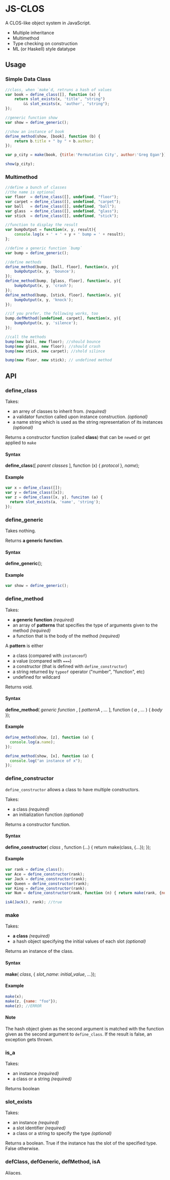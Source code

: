 JS-CLOS
=======

A CLOS-like object system in JavaScript.

+ Multiple inheritance
+ Multimethod
+ Type checking on construction
+ ML (or Haskell) style datatype


Usage
-----

### Simple Data Class ###

```javascript
//class, when `make`d, retruns a hash of values
var book = define_class([], function (x) {
    return slot_exists(x, 'title', "string")
        && slot_exists(x, 'author', "string");
});

//generic function show
var show = define_generic();

//show an instance of book
define_method(show, [book], function (b) {
    return b.title + " by " + b.author;
});

var p_city = make(book, {title:'Permutation City', author:'Greg Egan'});

show(p_city);
```


### Multimethod ###

```javascript
//define a bunch of classes
//the name is optional
var floor  = define_class([], undefined, "floor");
var carpet = define_class([], undefined, "carpet");
var ball   = define_class([], undefined, "ball");
var glass  = define_class([], undefined, "glass");
var stick  = define_class([], undefined, "stick");

//function to display the result
var bumpOutput = function(x, y, result){
    console.log(x + ' + ' + y + ' bump = ' + result);
};

//define a generic function `bump`
var bump = define_generic();

//define methods
define_method(bump, [ball, floor], function(x, y){
    bumpOutput(x, y, 'bounce');
});
define_method(bump, [glass, floor], function(x, y){
    bumpOutput(x, y, 'crash');
});
define_method(bump, [stick, floor], function(x, y){
    bumpOutput(x, y, 'knock');
});

//if you prefer, the following works, too
bump.defMethod([undefined, carpet], function(x, y){
    bumpOutput(x, y, 'silence');
});

//call the methods
bump(new ball, new floor); //should bounce
bump(new glass, new floor); //should crash
bump(new stick, new carpet); //shold silince

bump(new floor, new stick); // undefined method
```

API
---

### define_class ###

Takes:
+ an arrey of classes to inherit from. *(required)*
+ a validator function called upon instance construction. *(optional)*
+ a name string which is used as the string representation of its instances *(optional)*

Returns a constructor function (called **class**) that can be `new`ed or get applied to `make`

#### Syntax ####
**define_class**([ *parent classes* ], function (x) { *protocol* }, *name*);

#### Example ###

```javascript
var x = define_class([]);
var y = define_class([x]);
var z = define_class([x, y], funciton (a) {
  return slot_exists(a, 'name', 'string');
});
```

### define_generic ###

Takes nothing.

Returns **a generic function**.

#### Syntax ####
**define_generic**();

#### Example ####

```javascript
var show = define_generic();
```

### define_method ###

Takes:
+ **a generic function** *(required)*
+ an array of **patterns** that specifies the type of arguments given to the method *(required)*
+ a function that is the body of the method *(required)*

A **pattern** is either
+ a class (compared with `instanceof`)
+ a value (compared with `===`)
+ a constructor (that is defined with `define_constructor`)
+ a string returned by `typeof` operator ("number", "function", etc)
+ undefined for wildcard

Returns void.

#### Syntax ####
**define_method**( *generic function* , [ *patternA* , *...* ], function ( *a* , *...* ) { *body* });

#### Example ####

```javascript
define_method(show, [z], function (a) {
  console.log(a.name);
});

define_method(show, [x], function (a) {
  console.log("an instance of x");
});
```

### define_constructor ###

`define_constructor` allows a class to have multiple constructors.

Takes:
+ a class *(required)*
+ an initialization function *(optional)*

Returns a constructor function.

#### Syntax ####

**define_constructor**( *class* , function (...) { return make(class, {...}); });

#### Example ####

```javascript
var rank = define_class();
var Ace = define_constructor(rank);
var Jack = define_constructor(rank);
var Queen = define_constructor(rank);
var King = define_constructor(rank);
var Num = define_constructor(rank, function (n) { return make(rank, {number: n});  });

isA(Jack(), rank); //true
```


### make ###

Takes:
+ **a class** *(required)*
+ a hash object specifying the initial values of each slot *(optional)*

Returns an instance of the class.

#### Syntax ####

**make**( *class*, { *slot_name*: *initial_value*, *...*});

#### Example ####

```javascript
make(x);
make(z, {name: "foo"});
make(z); //ERROR
```

#### Note ####

The hash object given as the second argument is matched with the function given as the second argument to `define_class`. If the result is false, an exception gets thrown.

### is_a ###

Takes:
+ an instance *(required)*
+ a class or a string *(required)*

Returns boolean

### slot_exists ###

Takes:
+ an instance *(required)*
+ a slot identifier *(required)*
+ a class or a string  to specify the type *(optional)*

Returns a boolean. True if the instance has the slot of the specified type. False otherwise.

### defClass, defGeneric, defMethod, isA ###

Aliaces.
